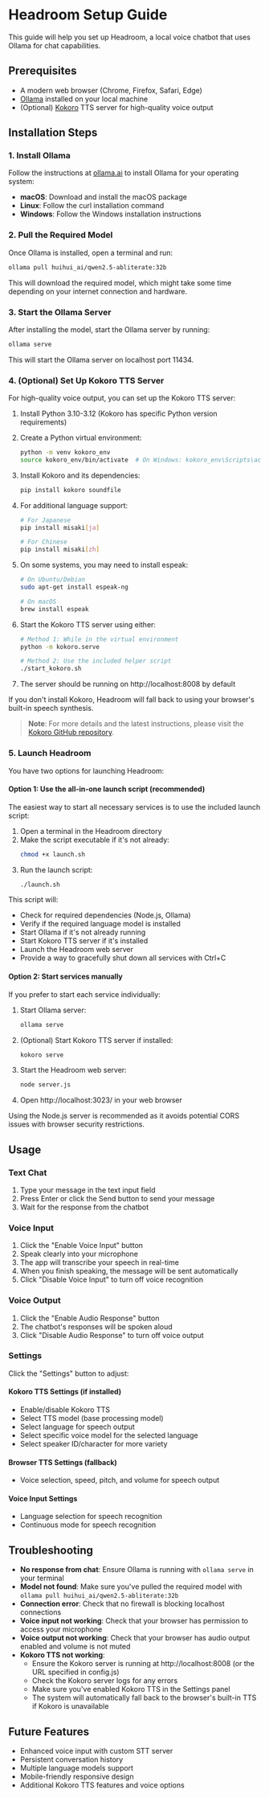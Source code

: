 # Headroom Setup Guide

This guide will help you set up Headroom, a local voice chatbot that uses Ollama for chat capabilities.

## Prerequisites

- A modern web browser (Chrome, Firefox, Safari, Edge)
- [Ollama](https://ollama.ai/) installed on your local machine
- (Optional) [Kokoro](https://github.com/hexgrad/kokoro) TTS server for high-quality voice output

## Installation Steps

### 1. Install Ollama

Follow the instructions at [ollama.ai](https://ollama.ai/) to install Ollama for your operating system:

- **macOS**: Download and install the macOS package
- **Linux**: Follow the curl installation command
- **Windows**: Follow the Windows installation instructions

### 2. Pull the Required Model

Once Ollama is installed, open a terminal and run:

```bash
ollama pull huihui_ai/qwen2.5-abliterate:32b
```

This will download the required model, which might take some time depending on your internet connection and hardware.

### 3. Start the Ollama Server

After installing the model, start the Ollama server by running:

```bash
ollama serve
```

This will start the Ollama server on localhost port 11434.

### 4. (Optional) Set Up Kokoro TTS Server

For high-quality voice output, you can set up the Kokoro TTS server:

1. Install Python 3.10-3.12 (Kokoro has specific Python version requirements)
2. Create a Python virtual environment:
   ```bash
   python -m venv kokoro_env
   source kokoro_env/bin/activate  # On Windows: kokoro_env\Scripts\activate
   ```
   
3. Install Kokoro and its dependencies:
   ```bash
   pip install kokoro soundfile
   ```
   
4. For additional language support:
   ```bash
   # For Japanese
   pip install misaki[ja]
   
   # For Chinese
   pip install misaki[zh]
   ```
   
5. On some systems, you may need to install espeak:
   ```bash
   # On Ubuntu/Debian
   sudo apt-get install espeak-ng
   
   # On macOS
   brew install espeak
   ```
   
6. Start the Kokoro TTS server using either:
   ```bash
   # Method 1: While in the virtual environment
   python -m kokoro.serve
   
   # Method 2: Use the included helper script
   ./start_kokoro.sh
   ```
   
7. The server should be running on http://localhost:8008 by default

If you don't install Kokoro, Headroom will fall back to using your browser's built-in speech synthesis.

> **Note**: For more details and the latest instructions, please visit the [Kokoro GitHub repository](https://github.com/hexgrad/kokoro).

### 5. Launch Headroom

You have two options for launching Headroom:

#### Option 1: Use the all-in-one launch script (recommended)

The easiest way to start all necessary services is to use the included launch script:

1. Open a terminal in the Headroom directory
2. Make the script executable if it's not already:
   ```bash
   chmod +x launch.sh
   ```
3. Run the launch script:
   ```bash
   ./launch.sh
   ```

This script will:
- Check for required dependencies (Node.js, Ollama)
- Verify if the required language model is installed
- Start Ollama if it's not already running
- Start Kokoro TTS server if it's installed
- Launch the Headroom web server
- Provide a way to gracefully shut down all services with Ctrl+C

#### Option 2: Start services manually

If you prefer to start each service individually:

1. Start Ollama server:
   ```bash
   ollama serve
   ```

2. (Optional) Start Kokoro TTS server if installed:
   ```bash
   kokoro serve
   ```

3. Start the Headroom web server:
   ```bash
   node server.js
   ```

4. Open http://localhost:3023/ in your web browser

Using the Node.js server is recommended as it avoids potential CORS issues with browser security restrictions.

## Usage

### Text Chat
1. Type your message in the text input field
2. Press Enter or click the Send button to send your message
3. Wait for the response from the chatbot

### Voice Input
1. Click the "Enable Voice Input" button
2. Speak clearly into your microphone
3. The app will transcribe your speech in real-time
4. When you finish speaking, the message will be sent automatically
5. Click "Disable Voice Input" to turn off voice recognition

### Voice Output
1. Click the "Enable Audio Response" button
2. The chatbot's responses will be spoken aloud
3. Click "Disable Audio Response" to turn off voice output

### Settings
Click the "Settings" button to adjust:

#### Kokoro TTS Settings (if installed)
- Enable/disable Kokoro TTS
- Select TTS model (base processing model)
- Select language for speech output
- Select specific voice model for the selected language
- Select speaker ID/character for more variety

#### Browser TTS Settings (fallback)
- Voice selection, speed, pitch, and volume for speech output

#### Voice Input Settings
- Language selection for speech recognition
- Continuous mode for speech recognition

## Troubleshooting

- **No response from chat**: Ensure Ollama is running with `ollama serve` in your terminal
- **Model not found**: Make sure you've pulled the required model with `ollama pull huihui_ai/qwen2.5-abliterate:32b`
- **Connection error**: Check that no firewall is blocking localhost connections
- **Voice input not working**: Check that your browser has permission to access your microphone
- **Voice output not working**: Check that your browser has audio output enabled and volume is not muted
- **Kokoro TTS not working**: 
  - Ensure the Kokoro server is running at http://localhost:8008 (or the URL specified in config.js)
  - Check the Kokoro server logs for any errors
  - Make sure you've enabled Kokoro TTS in the Settings panel
  - The system will automatically fall back to the browser's built-in TTS if Kokoro is unavailable

## Future Features

- Enhanced voice input with custom STT server
- Persistent conversation history
- Multiple language models support
- Mobile-friendly responsive design
- Additional Kokoro TTS features and voice options